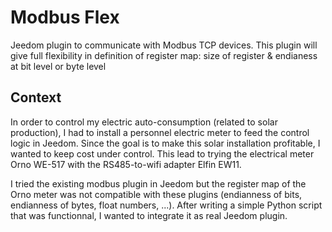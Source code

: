 # Modbus Flex
Jeedom plugin to communicate with Modbus TCP devices.
This plugin will give full flexibility in definition of register map: size of register & endianess at bit level or byte level

## Context
In order to control my electric auto-consumption (related to solar production), I had to install a personnel electric meter to feed the control logic in Jeedom.
Since the goal is to make this solar installation profitable, I wanted to keep cost under control. This lead to trying the electrical meter Orno WE-517 with the RS485-to-wifi adapter Elfin EW11.

I tried the existing modbus plugin in Jeedom but the register map of the Orno meter was not compatible with these plugins (endianness of bits, endianness of bytes, float numbers, ...).
After writing a simple Python script that was functionnal, I wanted to integrate it as real Jeedom plugin.

